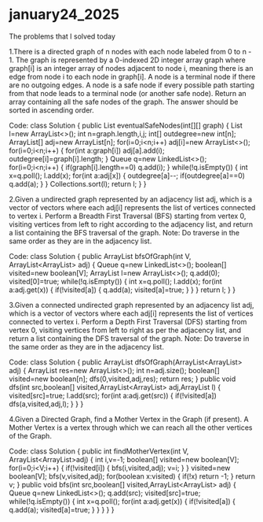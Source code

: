 # january24_2025
The problems that I solved today

1.There is a directed graph of n nodes with each node labeled from 0 to n - 1. The graph is represented by a 0-indexed 2D integer array graph where graph[i] is an integer array of nodes adjacent to node i, meaning there is an edge from node i to each node in graph[i]. A node is a terminal node if there are no outgoing edges. A node is a safe node if every possible path starting from that node leads to a terminal node (or another safe node). Return an array containing all the safe nodes of the graph. The answer should be sorted in ascending order.

Code:
class Solution {
    public List<Integer> eventualSafeNodes(int[][] graph) {
        List<Integer> l=new ArrayList<>();
        int n=graph.length,i,j;
        int[] outdegree=new int[n];
        ArrayList<Integer>[] adj=new ArrayList[n];
        for(i=0;i<n;i++)
            adj[i]=new ArrayList<>();
        for(i=0;i<n;i++)
        {
            for(int a:graph[i])
                adj[a].add(i);
            outdegree[i]=graph[i].length;
        }
        Queue<Integer> q=new LinkedList<>();
        for(i=0;i<n;i++)
        {
            if(graph[i].length==0)
                q.add(i);
        }
        while(!q.isEmpty())
        {
            int x=q.poll();
            l.add(x);
            for(int a:adj[x])
            {
                outdegree[a]--;
                if(outdegree[a]==0)
                    q.add(a);
            }
        }
        Collections.sort(l);
        return l;
    }
}

2.Given a undirected graph represented by an adjacency list adj, which is a vector of vectors where each adj[i] represents the list of vertices connected to vertex i. Perform a Breadth First Traversal (BFS) starting from vertex 0, visiting vertices from left to right according to the adjacency list, and return a list containing the BFS traversal of the graph. Note: Do traverse in the same order as they are in the adjacency list.

Code:
class Solution {
    public ArrayList<Integer> bfsOfGraph(int V, ArrayList<ArrayList<Integer>> adj) {
        Queue<Integer> q=new LinkedList<>();
        boolean[] visited=new boolean[V];
        ArrayList<Integer> l=new ArrayList<>();
        q.add(0);
        visited[0]=true;
        while(!q.isEmpty())
        {
            int x=q.poll();
            l.add(x);
            for(int a:adj.get(x))
            {
                if(!visited[a])
                {
                    q.add(a);
                    visited[a]=true;
                }
            }
        }
        return l;
    }
}

3.Given a connected undirected graph represented by an adjacency list adj, which is a vector of vectors where each adj[i] represents the list of vertices connected to vertex i. Perform a Depth First Traversal (DFS) starting from vertex 0, visiting vertices from left to right as per the adjacency list, and return a list containing the DFS traversal of the graph. Note: Do traverse in the same order as they are in the adjacency list.

Code:
class Solution {
    public ArrayList<Integer> dfsOfGraph(ArrayList<ArrayList<Integer>> adj) {
        ArrayList<Integer> res=new ArrayList<>();
        int n=adj.size();
        boolean[] visited=new boolean[n];
        dfs(0,visited,adj,res);
        return res;
    }
    public void dfs(int src,boolean[] visited,ArrayList<ArrayList<Integer>> adj,ArrayList<Integer> l)
    {
        visited[src]=true;
        l.add(src);
        for(int a:adj.get(src))
        {
            if(!visited[a])
                dfs(a,visited,adj,l);
        }
    }
}

4.Given a Directed Graph, find a Mother Vertex in the Graph (if present). A Mother Vertex is a vertex through which we can reach all the other vertices of the Graph.

Code:
class Solution
{
    public int findMotherVertex(int V, ArrayList<ArrayList<Integer>>adj)
    {
        int i,v=-1;
        boolean[] visited=new boolean[V];
        for(i=0;i<V;i++)
        {
            if(!visited[i])
            {
                bfs(i,visited,adj);
                v=i;
            }
        }
        visited=new boolean[V];
        bfs(v,visited,adj);
        for(boolean x:visited)
        {
            if(!x)
                return -1;
        }
        return v;
    }
    public void bfs(int src,boolean[] visited,ArrayList<ArrayList<Integer>> adj)
    {
        Queue<Integer> q=new LinkedList<>();
        q.add(src);
        visited[src]=true;
        while(!q.isEmpty())
        {
            int x=q.poll();
            for(int a:adj.get(x))
            {
                if(!visited[a])
                {
                    q.add(a);
                    visited[a]=true;
                }
            }
        }
    }
}
